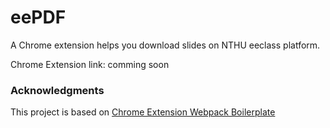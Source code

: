 # eePDF
A Chrome extension helps you download slides on NTHU eeclass platform.

Chrome Extension link: comming soon

### Acknowledgments
This project is based on [Chrome Extension Webpack Boilerplate](https://github.com/samuelsimoes/chrome-extension-webpack-boilerplate)